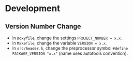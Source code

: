 Development
===========

Version Number Change
---------------------

* In `Doxyfile`, change the settings `PROJECT_NUMBER = x.x`.
* In `Makefile`, change the variable `VERSION = x.x`.
* In `src/header.h`, change the preprocessor symbol
  `#define PACKAGE_VERSION "x.x"` (name uses autotools convention).

